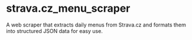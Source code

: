 # strava.cz_menu_scraper
 A web scraper that extracts daily menus from Strava.cz and formats them into structured JSON data for easy use.
